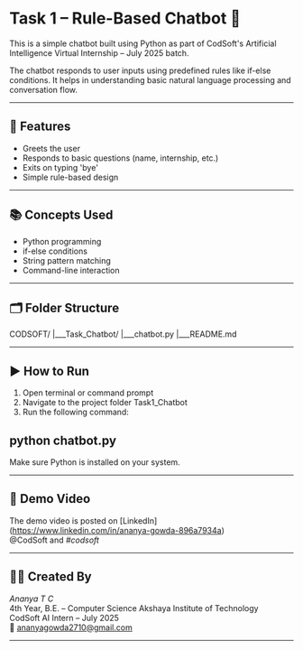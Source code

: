 # Task 1 – Rule-Based Chatbot 🤖

This is a simple chatbot built using Python as part of CodSoft's Artificial Intelligence Virtual Internship – July 2025 batch.

The chatbot responds to user inputs using predefined rules like if-else conditions. It helps in understanding basic natural language processing and conversation flow.

---

## 🧠 Features

- Greets the user
- Responds to basic questions (name, internship, etc.)
- Exits on typing 'bye'
- Simple rule-based design

---

## 📚 Concepts Used

- Python programming
- if-else conditions
- String pattern matching
- Command-line interaction

---

## 🗂 Folder Structure

CODSOFT/
|___Task_Chatbot/
    |___chatbot.py
    |___README.md

---

## ▶ How to Run

1. Open terminal or command prompt  
2. Navigate to the project folder Task1_Chatbot  
3. Run the following command:

## python chatbot.py

Make sure Python is installed on your system.

---

## 🎥 Demo Video

The demo video is posted on [LinkedIn] (https://www.linkedin.com/in/ananya-gowda-896a7934a)  
 @CodSoft and  *#codsoft*

---

## 👩‍💻 Created By

*Ananya T C*  
4th Year, B.E. – Computer Science 
Akshaya Institute of Technology  
CodSoft AI Intern – July 2025  
📧 ananyagowda2710@gmail.com

---
